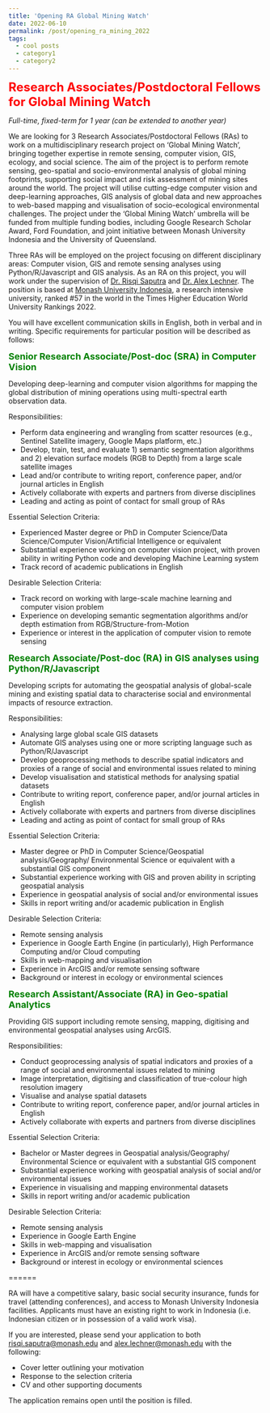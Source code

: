 ```yaml
---
title: 'Opening RA Global Mining Watch'
date: 2022-06-10
permalink: /post/opening_ra_mining_2022
tags:
  - cool posts
  - category1
  - category2
---
```


<font size="5" color="red"><b>Research Associates/Postdoctoral Fellows for Global Mining Watch</b></font>

_Full-time, fixed-term for 1 year (can be extended to another year)_

We are looking for 3 Research Associates/Postdoctoral Fellows (RAs) to work on a multidisciplinary research project on ‘Global Mining Watch’, bringing together expertise in remote sensing, computer vision, GIS, ecology, and social science. The aim of the project is to perform remote sensing, geo-spatial and socio-environmental analysis of global mining footprints, supporting social impact and risk assessment of mining sites around the world. The project will utilise cutting-edge computer vision and deep-learning approaches, GIS analysis of global data and new approaches to web-based mapping and visualisation of socio-ecological environmental challenges. The project under the ‘Global Mining Watch’ umbrella will be funded from multiple funding bodies, including Google Research Scholar Award, Ford Foundation, and joint initiative between Monash University Indonesia and the University of Queensland.

Three RAs will be employed on the project focusing on different disciplinary areas: Computer vision, GIS and remote sensing analyses using Python/R/Javascript and GIS analysis. As an RA on this project, you will work under the supervision of [Dr. Risqi Saputra](https://www.monash.edu/indonesia/about-monash-in-indonesia/our-people/Muhamad-Risqi-Saputra) and [Dr. Alex Lechner](https://www.monash.edu/indonesia/about-monash-in-indonesia/our-people/alex-lechner). The position is based at [Monash University Indonesia](https://www.monash.edu/indonesia), a research intensive university, ranked #57 in the world in the Times Higher Education World University Rankings 2022.

You will have excellent communication skills in English, both in verbal and in writing. Specific requirements for particular position will be described as follows:

<font size="4" color="green"><b>Senior Research Associate/Post-doc (SRA) in Computer Vision</b></font>

Developing deep-learning and computer vision algorithms for mapping the global distribution of mining operations using multi-spectral earth observation data.

Responsibilities:

- Perform data engineering and wrangling from scatter resources (e.g., Sentinel Satellite imagery, Google Maps platform, etc.) 
- Develop, train, test, and evaluate 1) semantic segmentation algorithms and 2) elevation surface models (RGB to Depth) from a large scale satellite images
- Lead and/or contribute to writing report, conference paper, and/or journal articles in English
- Actively collaborate with experts and partners from diverse disciplines
- Leading and acting as point of contact for small group of RAs

Essential Selection Criteria:

- Experienced Master degree or PhD in Computer Science/Data Science/Computer Vision/Artificial Intelligence or equivalent
- Substantial experience working on computer vision project, with proven ability in writing Python code and developing Machine Learning system
- Track record of academic publications in English

Desirable Selection Criteria:

- Track record on working with large-scale machine learning and computer vision problem
- Experience on developing semantic segmentation algorithms and/or depth estimation from RGB/Structure-from-Motion
- Experience or interest in the application of computer vision to remote sensing

<font size="4" color="green"><b>Research Associate/Post-doc (RA) in GIS analyses using Python/R/Javascript</b></font>

Developing scripts for automating the geospatial analysis of global-scale mining and existing spatial data to characterise social and environmental impacts of resource extraction.

Responsibilities:

- Analysing large global scale GIS datasets
- Automate GIS analyses using one or more scripting language such as Python/R/Javascript
- Develop geoprocessing methods to describe spatial indicators and proxies of a range of social and environmental issues related to mining
- Develop visualisation and statistical methods for analysing spatial datasets
- Contribute to writing report, conference paper, and/or journal articles in English
- Actively collaborate with experts and partners from diverse disciplines
- Leading and acting as point of contact for small group of RAs

Essential Selection Criteria:

- Master degree or PhD in Computer Science/Geospatial analysis/Geography/ Environmental Science or equivalent with a substantial GIS component
- Substantial experience working with GIS and proven ability in scripting geospatial analysis
- Experience in geospatial analysis of social and/or environmental issues 
- Skills in report writing and/or academic publication in English

Desirable Selection Criteria:

- Remote sensing analysis
- Experience in Google Earth Engine (in particularly), High Performance Computing and/or Cloud computing
- Skills in web-mapping and visualisation
- Experience in ArcGIS and/or remote sensing software
- Background or interest in ecology or environmental sciences

<font size="4" color="green"><b>Research Assistant/Associate (RA) in Geo-spatial Analytics</b></font>

Providing GIS support including remote sensing, mapping, digitising and environmental geospatial analyses using ArcGIS.

Responsibilities:

- Conduct geoprocessing analysis of spatial indicators and proxies of a range of social and environmental issues related to mining
- Image interpretation, digitising and classification of true-colour high resolution imagery
- Visualise and analyse spatial datasets
- Contribute to writing report, conference paper, and/or journal articles in English
- Actively collaborate with experts and partners from diverse disciplines

Essential Selection Criteria:

- Bachelor or Master degrees in Geospatial analysis/Geography/ Environmental Science or equivalent with a substantial GIS component
- Substantial experience working with geospatial analysis of social and/or environmental issues
- Experience in visualising and mapping environmental datasets
- Skills in report writing and/or academic publication

Desirable Selection Criteria:

- Remote sensing analysis
- Experience in Google Earth Engine
- Skills in web-mapping and visualisation
- Experience in ArcGIS and/or remote sensing software
- Background or interest in ecology or environmental sciences

======

RA will have a competitive salary, basic social security insurance, funds for travel (attending conferences), and access to Monash University Indonesia facilities. Applicants must have an existing right to work in Indonesia (i.e. Indonesian citizen or in possession of a valid work visa).

If you are interested, please send your application to both risqi.saputra@monash.edu and alex.lechner@monash.edu with the following:
- Cover letter outlining your motivation
- Response to the selection criteria
- CV and other supporting documents

The application remains open until the position is filled.
